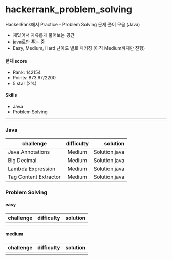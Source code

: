 # hackerrank_problem_solving
HackerRank에서 Practice - Problem Solving 문제 풀이 모음 (Java)

- 재밌어서 자유롭게 풀어보는 공간
- java로만 푸는 중
- Easy, Medium, Hard 난이도 별로 패키징 (아직 Medium까지만 진행)

#### 현재 score
- Rank: 142154
- Points: 873.67/2200
- 5 star (2%)


#### Skills
- Java
- Problem Solving

---
### Java
| challenge | difficulty | solution |
|---|:---:|---:|
| Java Annotations | Medium | Solution.java |
| Big Decimal | Medium | Solution.java |
| Lambda Expression | Medium | Solution.java |
| Tag Content Extractor | Medium | Solution.java |


### Problem Solving
#### easy
| challenge | difficulty | solution |
|---|:---:|---:|
||||

#### medium
| challenge | difficulty | solution |
|---|:---:|---:|
||||
